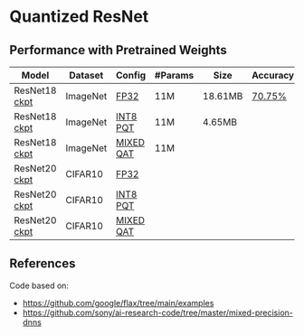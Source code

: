 # Quantized ResNet

## Performance with Pretrained Weights
|**Model** | **Dataset** | **Config** |**#Params** | **Size** | **Accuracy** |
|------|-------|-------|-----|-------|------|
|ResNet18 [ckpt](https://notredame.box.com/shared/static/5m485mqpskw5lwop1z3yfi4wsvvdjsx3.zip) | ImageNet | [FP32](configs/resnet18_fp32.py) | 11M | 18.61MB |  [70.75%](https://tensorboard.dev/experiment/2ClIM4T0TjOEcekcLFPXbQ) |
|ResNet18 [ckpt](https://notredame.box.com/shared/static/5m485mqpskw5lwop1z3yfi4wsvvdjsx3.zip)| ImageNet | [INT8 PQT](configs/resnet18_w8a8.py)| 11M | 4.65MB | |
|ResNet18 [ckpt](https://notredame.box.com/shared/static/5m485mqpskw5lwop1z3yfi4wsvvdjsx3.zip)| ImageNet | [MIXED QAT](configs/resnet18_mixed.py)| 11M | | |
|ResNet20 [ckpt](https://notredame.box.com/shared/static/5m485mqpskw5lwop1z3yfi4wsvvdjsx3.zip) | CIFAR10 | [FP32](configs/resnet20_fp_cifar10.py) |  | | |
|ResNet20 [ckpt](https://notredame.box.com/shared/static/5m485mqpskw5lwop1z3yfi4wsvvdjsx3.zip)| CIFAR10 | [INT8 PQT](configs/resnet20_w8a8_cifar10.py)| | | |
|ResNet20 [ckpt](https://notredame.box.com/shared/static/5m485mqpskw5lwop1z3yfi4wsvvdjsx3.zip)| CIFAR10 | [MIXED QAT](configs/resnet20_mixed_cifar10.py)| | | |

## References

Code based on:
- https://github.com/google/flax/tree/main/examples
- https://github.com/sony/ai-research-code/tree/master/mixed-precision-dnns
